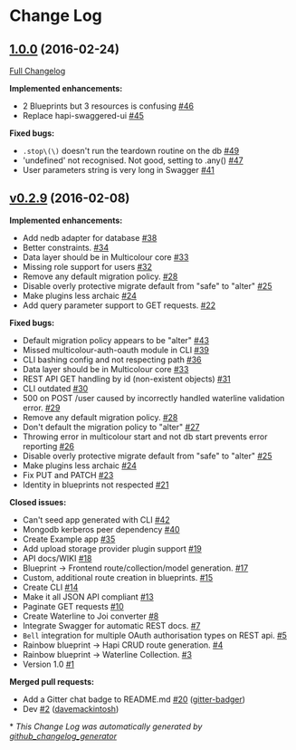 # Change Log

## [1.0.0](https://github.com/Multicolour/multicolour/tree/1.0.0) (2016-02-24)
[Full Changelog](https://github.com/Multicolour/multicolour/compare/v0.2.9...1.0.0)

**Implemented enhancements:**

- 2 Blueprints but 3 resources is confusing [\#46](https://github.com/Multicolour/multicolour/issues/46)
- Replace hapi-swaggered-ui [\#45](https://github.com/Multicolour/multicolour/issues/45)

**Fixed bugs:**

- `.stop\(\)` doesn't run the teardown routine on the db [\#49](https://github.com/Multicolour/multicolour/issues/49)
- 'undefined' not recognised. Not good, setting to .any\(\) [\#47](https://github.com/Multicolour/multicolour/issues/47)
- User parameters string is very long in Swagger [\#41](https://github.com/Multicolour/multicolour/issues/41)

## [v0.2.9](https://github.com/Multicolour/multicolour/tree/v0.2.9) (2016-02-08)
**Implemented enhancements:**

- Add nedb adapter for database [\#38](https://github.com/Multicolour/multicolour/issues/38)
- Better constraints. [\#34](https://github.com/Multicolour/multicolour/issues/34)
- Data layer should be in Multicolour core [\#33](https://github.com/Multicolour/multicolour/issues/33)
- Missing role support for users [\#32](https://github.com/Multicolour/multicolour/issues/32)
- Remove any default migration policy. [\#28](https://github.com/Multicolour/multicolour/issues/28)
- Disable overly protective migrate default from "safe" to "alter" [\#25](https://github.com/Multicolour/multicolour/issues/25)
- Make plugins less archaic [\#24](https://github.com/Multicolour/multicolour/issues/24)
- Add query parameter support to GET requests. [\#22](https://github.com/Multicolour/multicolour/issues/22)

**Fixed bugs:**

- Default migration policy appears to be "alter" [\#43](https://github.com/Multicolour/multicolour/issues/43)
- Missed multicolour-auth-oauth module in CLI [\#39](https://github.com/Multicolour/multicolour/issues/39)
- CLI bashing config and not respecting path [\#36](https://github.com/Multicolour/multicolour/issues/36)
- Data layer should be in Multicolour core [\#33](https://github.com/Multicolour/multicolour/issues/33)
- REST API GET handling by id \(non-existent objects\) [\#31](https://github.com/Multicolour/multicolour/issues/31)
- CLI outdated [\#30](https://github.com/Multicolour/multicolour/issues/30)
- 500 on POST /user caused by incorrectly handled waterline validation error. [\#29](https://github.com/Multicolour/multicolour/issues/29)
- Remove any default migration policy. [\#28](https://github.com/Multicolour/multicolour/issues/28)
- Don't default the migration policy to "alter" [\#27](https://github.com/Multicolour/multicolour/issues/27)
- Throwing error in multicolour start and not db start prevents error reporting [\#26](https://github.com/Multicolour/multicolour/issues/26)
- Disable overly protective migrate default from "safe" to "alter" [\#25](https://github.com/Multicolour/multicolour/issues/25)
- Make plugins less archaic [\#24](https://github.com/Multicolour/multicolour/issues/24)
- Fix PUT and PATCH [\#23](https://github.com/Multicolour/multicolour/issues/23)
- Identity in blueprints not respected [\#21](https://github.com/Multicolour/multicolour/issues/21)

**Closed issues:**

- Can't seed app generated with CLI [\#42](https://github.com/Multicolour/multicolour/issues/42)
- Mongodb kerberos peer dependency [\#40](https://github.com/Multicolour/multicolour/issues/40)
- Create Example app [\#35](https://github.com/Multicolour/multicolour/issues/35)
- Add upload storage provider plugin support [\#19](https://github.com/Multicolour/multicolour/issues/19)
- API docs/WIKI [\#18](https://github.com/Multicolour/multicolour/issues/18)
- Blueprint -\> Frontend route/collection/model generation. [\#17](https://github.com/Multicolour/multicolour/issues/17)
- Custom, additional route creation in blueprints. [\#15](https://github.com/Multicolour/multicolour/issues/15)
- Create CLI [\#14](https://github.com/Multicolour/multicolour/issues/14)
- Make it all JSON API compliant [\#13](https://github.com/Multicolour/multicolour/issues/13)
- Paginate GET requests [\#10](https://github.com/Multicolour/multicolour/issues/10)
- Create Waterline to Joi converter [\#8](https://github.com/Multicolour/multicolour/issues/8)
- Integrate Swagger for automatic REST docs. [\#7](https://github.com/Multicolour/multicolour/issues/7)
- `Bell` integration for multiple OAuth authorisation types on REST api. [\#5](https://github.com/Multicolour/multicolour/issues/5)
- Rainbow blueprint -\> Hapi CRUD route generation. [\#4](https://github.com/Multicolour/multicolour/issues/4)
- Rainbow blueprint -\> Waterline Collection. [\#3](https://github.com/Multicolour/multicolour/issues/3)
- Version 1.0 [\#1](https://github.com/Multicolour/multicolour/issues/1)

**Merged pull requests:**

- Add a Gitter chat badge to README.md [\#20](https://github.com/Multicolour/multicolour/pull/20) ([gitter-badger](https://github.com/gitter-badger))
- Dev [\#2](https://github.com/Multicolour/multicolour/pull/2) ([davemackintosh](https://github.com/davemackintosh))



\* *This Change Log was automatically generated by [github_changelog_generator](https://github.com/skywinder/Github-Changelog-Generator)*